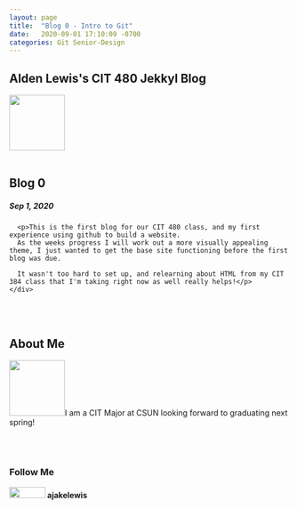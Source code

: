 ```yaml
---
layout: page
title:  "Blog 0 - Intro to Git"
date:   2020-09-01 17:10:09 -0700
categories: Git Senior-Design
---
```


<div class="header">
  <c><h2>Alden Lewis's CIT 480 Jekkyl Blog</h2></c><img src="https://www.csun.edu/sites/default/themes/csun/logo.png" height=100 width=100>
</div>
<br>
<div class="row">
  <div class="leftcolumn">
    <div class="card">
      <h2>Blog 0</h2>
      <h5> Sep 1, 2020</h5>
     
      <p>This is the first blog for our CIT 480 class, and my first experience using github to build a website. 
	  As the weeks progress I will work out a more visually appealing theme, I just wanted to get the base site functioning before the first blog was due. 
	  
	  It wasn't too hard to set up, and relearning about HTML from my CIT 384 class that I'm taking right now as well really helps!</p>
    </div>
  </div>
  <br>
  <br>
  <div class="rightcolumn">
    <div class="card">
      <h2>About Me</h2>
	  <p><c><img src="https://ajakelewis.github.io/ajakelewis/me.jpg" height=100 width=100>I am a CIT Major at CSUN looking forward to graduating next spring!</c></p>
    <br>
	<br>
	<div class="card">
      <h3>Follow Me</h3>
      <p><img src="https://github.githubassets.com/images/modules/logos_page/GitHub-Logo.png" height=20 width=65><strong>   ajakelewis</strong></p>
</div>